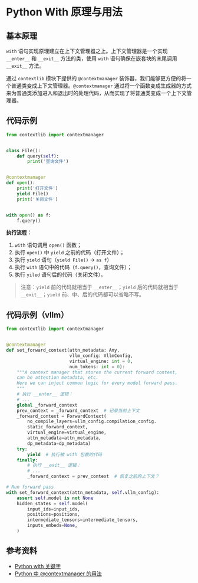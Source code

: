 # Python With 原理与用法

## 基本原理

`with` 语句实现原理建立在上下文管理器之上。上下文管理器是一个实现 `__enter__` 和 `__exit__` 方法的类，使用 `with` 语句确保在嵌套块的末尾调用 `__exit__` 方法。

通过 `contextlib` 模块下提供的 `@contextmanager` 装饰器，我们能够更方便的将一个普通类变成上下文管理器。`@contextmanager` 通过将一个函数变成生成器的方式来为普通类添加进入和退出时的处理代码，从而实现了将普通类变成一个上下文管理器。

## 代码示例

```python
from contextlib import contextmanager


class File():
    def query(self):
        print('查询文件')


@contextmanager
def open():
    print('打开文件')
    yield File()
    print('关闭文件')


with open() as f:
    f.query()
```

**执行流程：**

1. `with` 语句调用 `open()` 函数；
2. 执行 `open()` 中 `yield` 之前的代码（打开文件）；
3. 执行 `yield` 语句（`yield File()` -> `as f`）
4. 执行 `with` 语句中的代码（`f.query()`，查询文件）；
5. 执行 `yiled` 语句后的代码（关闭文件）。

> 注意：`yield` 前的代码就相当于 `__enter__`；`yield` 后的代码就相当于 `__exit__`；`yield` 前、中、后的代码都可以省略不写。

## 代码示例（vllm）

```python
from contextlib import contextmanager


@contextmanager
def set_forward_context(attn_metadata: Any,
                        vllm_config: VllmConfig,
                        virtual_engine: int = 0,
                        num_tokens: int = 0):
    """A context manager that stores the current forward context,
    can be attention metadata, etc.
    Here we can inject common logic for every model forward pass.
    """
    # 执行 __enter__ 逻辑：
    # ...
    global _forward_context
    prev_context = _forward_context  # 记录当前上下文
    _forward_context = ForwardContext(
        no_compile_layers=vllm_config.compilation_config.
        static_forward_context,
        virtual_engine=virtual_engine,
        attn_metadata=attn_metadata,
        dp_metadata=dp_metadata)
    try:
        yield  # 执行被 with 包裹的代码
    finally:
        # 执行 __exit__ 逻辑：
        # ...
        _forward_context = prev_context  # 恢复之前的上下文？
```

```python
# Run forward pass
with set_forward_context(attn_metadata, self.vllm_config):
    assert self.model is not None
    hidden_states = self.model(
        input_ids=input_ids,
        positions=positions,
        intermediate_tensors=intermediate_tensors,
        inputs_embeds=None,
    )
```

## 参考资料

- [Python with 关键字](https://www.runoob.com/python3/python-with.html)
- [Python 中 @contextmanager 的用法](https://www.cnblogs.com/yeer-xuan/p/13493902.html)
